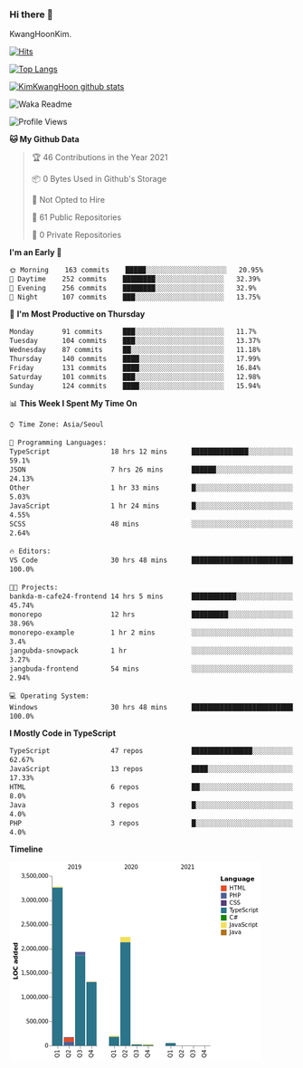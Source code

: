 ### Hi there 👋

KwangHoonKim.

[![Hits](https://hits.seeyoufarm.com/api/count/incr/badge.svg?url=https%3A%2F%2Fgithub.com%2Frhkdgns95)](https://hits.seeyoufarm.com)  

[![Top Langs](https://github-readme-stats.vercel.app/api/top-langs/?username=rhkdgns95&layout=compact)](https://github.com/anuraghazra/github-readme-stats)   

[![KimKwangHoon github stats](https://github-readme-stats.vercel.app/api?username=rhkdgns95&show_icons=true)](https://github.com/anuraghazra/github-readme-stats)  


<!--
**rhkdgns95/rhkdgns95** is a ✨ _special_ ✨ repository because its `README.md` (this file) appears on your GitHub profile.

Here are some ideas to get you started:

- 🔭 I’m currently working on ...
- 🌱 I’m currently learning ...
- 👯 I’m looking to collaborate on ...
- 🤔 I’m looking for help with ...
- 💬 Ask me about ...
- 📫 How to reach me: ...
- 😄 Pronouns: ...
- ⚡ Fun fact: ...
-->



![Waka Readme](https://github.com/rhkdgns95/rhkdgns95/workflows/Waka%20Readme/badge.svg)
<!--START_SECTION:waka-->
![Profile Views](http://img.shields.io/badge/Profile%20Views-0-blue)

**🐱 My Github Data** 

> 🏆 46 Contributions in the Year 2021
 > 
> 📦 0 Bytes Used in Github's Storage 
 > 
> 🚫 Not Opted to Hire
 > 
> 📜 61 Public Repositories 
 > 
> 🔑 0 Private Repositories  
 > 
**I'm an Early 🐤** 

```text
🌞 Morning    163 commits    █████░░░░░░░░░░░░░░░░░░░░   20.95% 
🌆 Daytime    252 commits    ████████░░░░░░░░░░░░░░░░░   32.39% 
🌃 Evening    256 commits    ████████░░░░░░░░░░░░░░░░░   32.9% 
🌙 Night      107 commits    ███░░░░░░░░░░░░░░░░░░░░░░   13.75%

```
📅 **I'm Most Productive on Thursday** 

```text
Monday       91 commits     ███░░░░░░░░░░░░░░░░░░░░░░   11.7% 
Tuesday      104 commits    ███░░░░░░░░░░░░░░░░░░░░░░   13.37% 
Wednesday    87 commits     ██░░░░░░░░░░░░░░░░░░░░░░░   11.18% 
Thursday     140 commits    ████░░░░░░░░░░░░░░░░░░░░░   17.99% 
Friday       131 commits    ████░░░░░░░░░░░░░░░░░░░░░   16.84% 
Saturday     101 commits    ███░░░░░░░░░░░░░░░░░░░░░░   12.98% 
Sunday       124 commits    ████░░░░░░░░░░░░░░░░░░░░░   15.94%

```


📊 **This Week I Spent My Time On** 

```text
⌚︎ Time Zone: Asia/Seoul

💬 Programming Languages: 
TypeScript               18 hrs 12 mins      ██████████████░░░░░░░░░░░   59.1% 
JSON                     7 hrs 26 mins       ██████░░░░░░░░░░░░░░░░░░░   24.13% 
Other                    1 hr 33 mins        █░░░░░░░░░░░░░░░░░░░░░░░░   5.03% 
JavaScript               1 hr 24 mins        █░░░░░░░░░░░░░░░░░░░░░░░░   4.55% 
SCSS                     48 mins             ░░░░░░░░░░░░░░░░░░░░░░░░░   2.64%

🔥 Editors: 
VS Code                  30 hrs 48 mins      █████████████████████████   100.0%

🐱‍💻 Projects: 
bankda-m-cafe24-frontend 14 hrs 5 mins       ███████████░░░░░░░░░░░░░░   45.74% 
monorepo                 12 hrs              █████████░░░░░░░░░░░░░░░░   38.96% 
monorepo-example         1 hr 2 mins         ░░░░░░░░░░░░░░░░░░░░░░░░░   3.4% 
jangubda-snowpack        1 hr                ░░░░░░░░░░░░░░░░░░░░░░░░░   3.27% 
jangbuda-frontend        54 mins             ░░░░░░░░░░░░░░░░░░░░░░░░░   2.94%

💻 Operating System: 
Windows                  30 hrs 48 mins      █████████████████████████   100.0%

```

**I Mostly Code in TypeScript** 

```text
TypeScript               47 repos            ███████████████░░░░░░░░░░   62.67% 
JavaScript               13 repos            ████░░░░░░░░░░░░░░░░░░░░░   17.33% 
HTML                     6 repos             ██░░░░░░░░░░░░░░░░░░░░░░░   8.0% 
Java                     3 repos             █░░░░░░░░░░░░░░░░░░░░░░░░   4.0% 
PHP                      3 repos             █░░░░░░░░░░░░░░░░░░░░░░░░   4.0%

```


**Timeline**

![Chart not found](https://raw.githubusercontent.com/rhkdgns95/rhkdgns95/master/charts/bar_graph.png) 


<!--END_SECTION:waka-->
